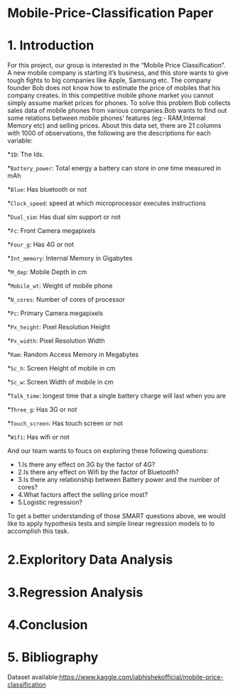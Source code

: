 # Mobile-Price-Classification Paper
# 1. Introduction
For this project, our group is interested in the “Mobile Price Classification”. A new mobile company is starting it’s business, and this store wants to give tough fights to big companies like Apple, Samsung etc. The company founder Bob does not know how to estimate the price of mobiles that his company creates. In this competitive mobile phone market you cannot simply assume market prices for phones. To solve this problem Bob collects sales data of mobile phones from various companies.Bob wants to find out some relations between mobile phones’ features (eg:- RAM,Internal Memory etc) and selling prices. 
About this data set, there are 21 columns with 1000 of observations, the following are the descriptions for each variable: 

*`ID`: The Ids.

*`Battery_power`: Total energy a battery can store in one time measured in mAh

*`Blue`: Has bluetooth or not

*`Clock_speed`: speed at which microprocessor executes instructions

*`Dual_sim`: Has dual sim support or not

*`Fc`: Front Camera megapixels

*`Four_g`: Has 4G or not

*`Int_memory`: Internal Memory in Gigabytes

*`M_dep`: Mobile Depth in cm

*`Mobile_wt`: Weight of mobile phone

*`N_cores`: Number of cores of processor

*`Pc`: Primary Camera megapixels

*`Px_height`: Pixel Resolution Height

*`Px_width`: Pixel Resolution Width

*`Ram`: Random Access Memory in Megabytes

*`Sc_h`: Screen Height of mobile in cm

*`Sc_w`: Screen Width of mobile in cm

*`Talk_time`: longest time that a single battery charge will last when you are

*`Three_g`: Has 3G or not

*`Touch_screen`: Has touch screen or not

*`Wifi`: Has wifi or not
 
And our team wants to foucs on exploring these following questions:
* 1.Is there any effect on 3G by the factor of 4G?
* 2.Is there any effect on Wifi by the factor of Bluetooth?
* 3.Is there any relationship between Battery power and the number of cores?
* 4.What factors affect the selling price most?
* 5.Logistic regression?

To get a better understanding of those SMART questions above, we would like to apply hypothesis tests and simple linear regression models to to accomplish this task.

# 2.Exploritory Data Analysis

# 3.Regression Analysis

# 4.Conclusion

# 5. Bibliography
Dataset available:https://www.kaggle.com/iabhishekofficial/mobile-price-classification
